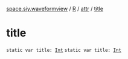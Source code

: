 [space.siy.waveformview](../../index.md) / [R](../index.md) / [attr](index.md) / [title](./title.md)

# title

`static var title: `[`Int`](https://kotlinlang.org/api/latest/jvm/stdlib/kotlin/-int/index.html)
`static var title: `[`Int`](https://kotlinlang.org/api/latest/jvm/stdlib/kotlin/-int/index.html)